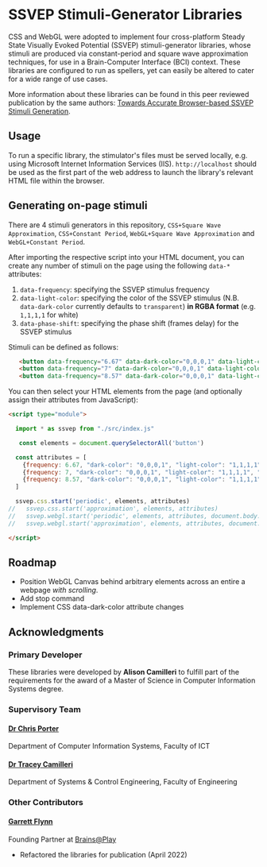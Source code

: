 # SSVEP Stimuli-Generator Libraries

CSS and WebGL were adopted to implement four cross-platform Steady State Visually Evoked Potential (SSVEP) stimuli-generator libraries, whose stimuli are produced via constant-period and square wave approximation techniques, for use in a Brain-Computer Interface (BCI) context. These libraries are configured to run as spellers, yet can easily be altered to cater for a wide range of use cases.

More information about these libraries can be found in this peer reviewed publication by the same authors: [Towards Accurate Browser-based SSVEP Stimuli Generation](https://www.scitepress.org/Papers/2020/101594/pdf/index.html).

## Usage
To run a specific library, the stimulator's files must be served locally, e.g. using Microsoft Internet Information Services (IIS). ```http://localhost``` should be used as the first part of the web address to launch the library's relevant HTML file within the browser.

## Generating on-page stimuli

There are 4 stimuli generators in this repository, `CSS+Square Wave Approximation`, `CSS+Constant Period`, `WebGL+Square Wave Approximation` and `WebGL+Constant Period`.

After importing the respective script into your HTML document, you can create any number of stimuli on the page using the following `data-*` attributes:

1. `data-frequency`: specifying the SSVEP stimulus frequency
2. `data-light-color`: specifying the color of the SSVEP stimulus (N.B. `data-dark-color` currently defaults to `transparent`) **in RGBA format** (e.g. `1,1,1,1` for white)
3. `data-phase-shift`: specifying the phase shift (frames delay) for the SSVEP stimulus

Stimuli can be defined as follows:

```html
   <button data-frequency="6.67" data-dark-color="0,0,0,1" data-light-color="1,1,1,1" data-phase-shift="0">Content</button>
   <button data-frequency="7" data-dark-color="0,0,0,1" data-light-color="1,1,1,1" data-phase-shift="0">Content</button>
   <button data-frequency="8.57" data-dark-color="0,0,0,1" data-light-color="1,1,1,1" data-phase-shift="0">Content</button>
```

You can then select your HTML elements from the page (and optionally assign their attributes from JavaScript): 
```html
<script type="module">

  import * as ssvep from "./src/index.js"

   const elements = document.querySelectorAll('button')

  const attributes = [
    {frequency: 6.67, "dark-color": "0,0,0,1", "light-color": "1,1,1,1", "phase-shift": "0"}, 
    {frequency: 7, "dark-color": "0,0,0,1", "light-color": "1,1,1,1", "phase-shift"}, 
    {frequency: 8.57, "dark-color": "0,0,0,1", "light-color": "1,1,1,1", "phase-shift"}
  ]

  ssvep.css.start('periodic', elements, attributes)
//   ssvep.css.start('approximation', elements, attributes)
//   ssvep.webgl.start('periodic', elements, attributes, document.body.querySelector('canvas'))
//   ssvep.webgl.start('approximation', elements, attributes, document.body.querySelector('canvas'))

</script>
```

## Roadmap
- Position WebGL Canvas behind arbitrary elements across an entire a webpage *with scrolling*.
- Add stop command
- Implement CSS data-dark-color attribute changes

## Acknowledgments
### Primary Developer
These libraries were developed by **Alison Camilleri** to fulfill part of the requirements for the award of a Master of Science in Computer Information Systems degree.

### Supervisory Team
####  [Dr Chris Porter](https://www.um.edu.mt/profile/chrisporter)
Department of Computer Information Systems, Faculty of ICT

####  [Dr Tracey Camilleri](https://www.um.edu.mt/profile/traceycamilleri)
Department of Systems & Control Engineering, Faculty of Engineering

### Other Contributors
#### [Garrett Flynn](https://github.com/garrettmflynn)
Founding Partner at [Brains@Play](https://github.com/brainsatplay) 
  - Refactored the libraries for publication (April 2022)
